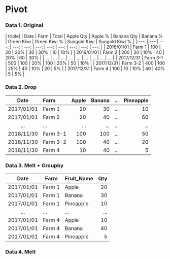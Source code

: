 # Pivot
### Data 1. Original
| <td colspan=3>triple|
| Date       | Farm      | Total | Apple Qty | Apple % | Banana Qty | Banana % | Green Kiwi | Green Kiwi % | Sungold Kiwi | Sungold Kiwi % |
|:---:       |:---       | ---:  | ---:  | ---:    | ---:   | ---:     | ---:       | ---:         | ---:         | ---:           |
| 2016/01/01 | Farm 1    | 100   | 20    | 20%     | 30     | 30%      | 10         | 10%          |
| 2016/01/01 | Farm 2    | 200   | 20    | 10%     | 40     | 20%      | 60         | 30%          |
| ...        | ...       | ...   | ...   | ...     | ...    | ...      | ...        | ...          |
| 2017/12/31 | Farm 3-1  | 500   | 100   | 20%     | 100    | 20%      | 50         | 10%          |
| 2017/12/31 | Farm 3-2  | 400   | 100   | 25%     | 40     | 10%      | 20         | 5%           |
| 2017/12/31 | Farm 4    | 100   | 10    | 10%     | 40     | 40%      | 5          | 5%           |

### Data 2. Drop
| Date       | Farm      | Apple | Banana | ... | Pineapple | 
|:---:       |:---       | ---:  | ---:   |:---:| ---:      |
| 2017/01/01 | Farm 1    | 20    | 30     | ... | 10        | 
| 2017/01/01 | Farm 2    | 20    | 40     | ... | 60        | 
| ...        | ...       | ...   | ...    | ... | ...       | 
| 2018/11/30 | Farm 3-1  | 100   | 100    | ... | 50        | 
| 2018/11/30 | Farm 3-2  | 100   | 40     | ... | 20        |
| 2018/11/30 | Farm 4    | 10    | 40     | ... | 5         |

### Data 3. Melt + Groupby
| Date       | Farm      | Fruit_Name      | Qty |
| :---:      | ---       | :---            | ---:| 
| 2017/01/01 | Farm 1    | Apple           | 20  | 
| 2017/01/01 | Farm 1    | Banana          | 30  |
| 2017/01/01 | Farm 1    | Pineapple       | 10  | 
| ...        | ...       | ...             | ... |
| 2017/01/01 | Farm 4    | Apple           | 10  | 
| 2017/01/01 | Farm 4    | Banana          | 40  |
| 2017/01/01 | Farm 4    | Pineapple       | 5   |    

### Data 4. Melt









